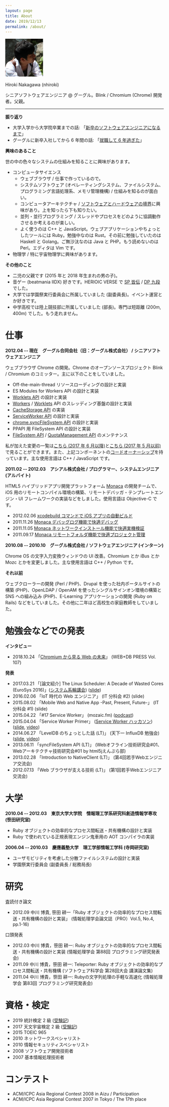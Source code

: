 ```yaml
---
layout: page
title: About
date: 2019/12/13
permalink: /about/
---
```


![Profile](/images/profile.png)

Hiroki Nakagawa (nhiroki)

シニアソフトウェアエンジニア @ グーグル。Blink / Chromium (Chrome) 開発者。父親。

---

**振り返り**

* 大学入学から大学院卒業までの話: 「[新卒のソフトウェアエンジニアになるまで](/2019/04/02/how-i-became-a-software-engineer)」
* グーグルに新卒入社してから 6 年間の話: 「[就職して 6 年過ぎた](/2018/04/06/six-years-reflection)」

**興味のあること**

世の中の色々なシステムの仕組みを知ることに興味があります。

- コンピュータサイエンス
  - ウェブブラウザ / 仕事で作っているので。
  - システムソフトウェア (オペレーティングシステム、ファイルシステム、プログラミング言語処理系、メモリ管理機構) / 仕組みを知るのが面白い。
  - コンピュータアーキテクチャ / [ソフトウェアとハードウェアの境界](/2017/07/26/software-and-hardware)に興味があり。上を知ったら下も知りたい。
  - 並列・並行プログラミング / スレッドやプロセスをどのように協調動作させるか考えるのが楽しい。
  - よく使うのは C++ と JavaScript。ウェブアプリケーションやちょっとしたツールには Ruby。勉強中なのは Rust。その前に勉強していたのは Haskell と Golang。ご無沙汰なのは Java と PHP。もう読めないのは Perl。エディタは Vim です。
- 物理学 / 特に宇宙物理学に興味があります。

**その他のこと**

- 二児の父親です (2015 年と 2018 年生まれの男の子)。
- 音ゲー (beatmania IIDX) 好きです。HERIOIC VERSE で [SP 皆伝](https://twitter.com/nhiroki_/status/1205076442502946817) / [DP 九段](https://twitter.com/nhiroki_/status/1202581879557259265)でした。
- 大学では学園祭実行委員会に所属していました (副委員長)。イベント運営とか好きです。
- 中学高校では陸上競技部に所属していました (部長)。専門は短距離 (200m, 400m) でした。もう走れません。

# 仕事

**2012.04 -- 現在　グーグル合同会社（旧：グーグル株式会社） / シニアソフトウェアエンジニア**

ウェブブラウザ Chrome の開発。Chrome のオープンソースプロジェクト Blink / Chromium のコミッター。主に以下のことをしていました。

* Off-the-main-thread リソースローディングの設計と実装
* ES Modules for Workers API の設計と実装
* [Worklets API](https://drafts.css-houdini.org/worklets/) の設計と実装
* [Workers](https://html.spec.whatwg.org/multipage/workers.html#workers) / [Worklets](https://drafts.css-houdini.org/worklets/) API のスレッディング基盤の設計と実装
* [CacheStorage API](https://slightlyoff.github.io/ServiceWorker/spec/service_worker/#cache-objects) の実装
* [ServiceWorker API](https://slightlyoff.github.io/ServiceWorker/spec/service_worker/) の設計と実装
* [chrome.syncFileSystem API](https://developer.chrome.com/apps/syncFileSystem) の設計と実装
* PPAPI 用 FileSystem API の設計と実装
* [FileSystem API](https://www.w3.org/TR/file-system-api/) / [QuotaManagement API](http://w3c.github.io/quota-api/) のメンテナンス

私が加えた変更の一覧は[こちら (2017 年 6 月以降)](https://chromium-review.googlesource.com/q/owner:nhiroki%2540chromium.org)と[こちら (2017 年 5 月以前)](https://codereview.chromium.org/search?closed=1&owner=nhiroki%40chromium.org&reviewer=&cc=&repo_guid=&base=&project=&private=1&commit=1&created_before=&created_after=&modified_before=&modified_after=&order=&format=html&keys_only=False&with_messages=False&cursor=&limit=200)で見ることができます。また、上記コンポーネントの[コードオーナーシップ](https://www.chromium.org/developers/owners-files)を持っています。主な使用言語は C++ / JavaScript です。

**2011.02 -- 2012.03　アシアル株式会社 / プログラマー、システムエンジニア (アルバイト)**

HTML5 ハイブリッドアプリ開発プラットフォーム [Monaca](https://ja.monaca.io/) の開発チームで、iOS 用のリモートコンパイル環境の構築、リモートデバッガ・テンプレートエンジン・UI フレームワークの実装などをしました。使用言語は Objective-C です。

* 2012.02.06 [xcodebuild コマンドで iOS アプリの自動ビルド](http://blog.asial.co.jp/953)
* 2011.11.26 [Monaca デバッグログ機能で快適デバッグ](http://blog.asial.co.jp/942)
* 2011.11.05 [Monaca ネットワークインストール機能で快適実機検証](http://blog.asial.co.jp/936)
* 2011.09.17 [Monaca リモートフォルダ機能で快適プロジェクト管理](http://blog.asial.co.jp/926)

**2010.08 -- 2010.10　グーグル株式会社 / ソフトウェアエンジニア (インターン)**

Chrome OS の文字入力変換ウィンドウの UI 改善。Chromium とか iBus とか Mozc とかを変更しました。主な使用言語は C++ / Python です。

**それ以前**

ウェブクローラーの開発 (Perl / PHP)、Drupal を使った社内ポータルサイトの構築 (PHP)、OpenLDAP / OpenAM を使ったシングルサインオン環境の構築と SNS への組み込み (PHP)、E-Learning アプリケーションの開発 (Ruby on Rails) などをしていました。その他に二年ほど高校生の家庭教師をしていました。

# 勉強会などでの発表

**インタビュー**

* 2018.10.24 「[Chromium から見る Web の未来](/2018/10/24/webdb-press-107-interview)」 (WEB+DB PRESS Vol. 107)

**発表**

* 2017.03.21 「[論文紹介] The Linux Scheduler: A Decade of Wasted Cores (EuroSys 2016)」([システム系輪講会](https://connpass.com/event/52323/)) ([slide](https://docs.google.com/presentation/d/1B9lC6uPxHBzWm9Elhn8cvvQXy7ykIe7EPgFe0i0hAYk/pub?start=false&loop=false&slide=id.p))
* 2016.02.06 「IoT 時代の Web エンジニア」 (IT 分科会 #2) (slide)
* 2015.08.02 「Mobile Web and Native App -Past, Present, Future-」 (IT 分科会 #1) (slide)
* 2015.04.22 「#17 Service Worker」 (mozaic.fm) ([podcast](http://mozaic.fm/post/117004083098/17-service-worker))
* 2015.04.04 「Service Worker Primer」 ([Service Worker ハッカソン](https://developers-jp.googleblog.com/2015/03/service-worker.html)) ([slide](https://docs.google.com/presentation/d/1WiL241gQYOSAV6yVlM2_hloX-fDwzWHIZXqWhuEzdX0/pub?start=false&loop=false&delayms=3000), [video](https://www.youtube.com/watch?feature=player_embedded&v=FnS0MdLM5ZU#t=285))
* 2014.06.27 「LevelDB のちょっとした話 (LT)」 (天下一 InfluxDB 勉強会) ([slide](https://docs.google.com/a/chromium.org/presentation/d/1rqB-7G1CD0PQ74UGr2OKqpwOxVenXYeJIU_FzgskvKA/edit#slide=id.p), [video](https://www.youtube.com/watch?v=gU42aRdohhM))
* 2013.06.11 「syncFileSystem API (LT)」 (Webオフライン技術研究会#01、Webアーキテクチャ技術研究会#01 by html5jえんぷら部)
* 2013.02.28 「Introduction to NativeClient (LT)」 (第4回若手Webエンジニア交流会)
* 2012.07.13 「Web ブラウザが支える技術 (LT)」 (第1回若手Webエンジニア交流会)

# 大学

**2010.04 -- 2012.03　東京大学大学院　情報理工学系研究科創造情報学専攻 (笹田研究室)**

* Ruby オブジェクトの効率的なプロセス間転送・共有機構の設計と実装
* Ruby で使われている正規表現エンジン鬼車用の AOT コンパイラの実装

**2006.04 -- 2010.03　慶應義塾大学　理工学部情報工学科 (寺岡研究室)**

* ユーザモビリティを考慮した分散ファイルシステムの設計と実装
* 学園祭実行委員会 (副委員長 / 総務局長)

# 研究

査読付き論文

* 2012.09 中川 博貴, 笹田 耕一「Ruby オブジェクトの効率的なプロセス間転送・共有機構の設計と実装」 (情報処理学会論文誌（PRO）Vol.5, No.4, pp.1-16)

口頭発表

* 2012.03 中川 博貴，笹田 耕一: Ruby オブジェクトの効率的なプロセス間転送・共有機構の設計と実装 (情報処理学会 第88回 プログラミング研究発表会)
* 2011.09 中川 博貴，笹田 耕一: Teleporter: Ruby オブジェクトの効率的なプロセス間転送・共有機構 (ソフトウェア科学会 第28回大会 講演論文集)
* 2011.04 中川 博貴，笹田 耕一: Rubyの文字列処理の手軽な高速化 (情報処理学会 第83回 プログラミング研究発表会)

# 資格・検定

* 2019 統計検定 2 級 ([受験記](/2019/06/21/japan-statistical-society-certificate-2nd-grade))
* 2017 天文宇宙検定 2 級 ([受験記](/2017/12/13/astro-test-2nd-grade))
* 2015 TOEIC 965
* 2010 ネットワークスペシャリスト
* 2010 情報セキュリティスペシャリスト
* 2008 ソフトウェア開発技術者
* 2007 基本情報処理技術者

# コンテスト

* ACM/ICPC Asia Regional Contest 2008 in Aizu / Participation
* ACM/ICPC Asia Regional Contest 2007 in Tokyo / The 17th place
